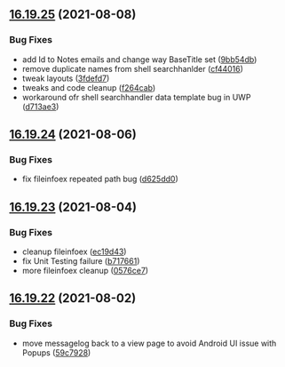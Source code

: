 ## [16.19.25](https://github.com/phandcock/GrampsView/compare/v16.19.24...v16.19.25) (2021-08-08)


### Bug Fixes

* add Id to Notes emails and change way BaseTitle set ([9bb54db](https://github.com/phandcock/GrampsView/commit/9bb54db32d4d2db16b26fcb0fb3ea6e8283a3139))
* remove duplicate names from shell searchhanlder ([cf44016](https://github.com/phandcock/GrampsView/commit/cf44016ff02671449a59c080b1bddfe7164b1353))
* tweak layouts ([3fdefd7](https://github.com/phandcock/GrampsView/commit/3fdefd7afca83531bc02c55745f239fb581ae941))
* tweaks and code cleanup ([f264cab](https://github.com/phandcock/GrampsView/commit/f264cab01131d289380a337d380df65a74f884f2))
* workaround ofr shell searchhandler data template bug in UWP ([d713ae3](https://github.com/phandcock/GrampsView/commit/d713ae3ccbe72131fd4fa6bd80629115d6685173))



## [16.19.24](https://github.com/phandcock/GrampsView/compare/v16.19.23...v16.19.24) (2021-08-06)


### Bug Fixes

* fix fileinfoex repeated path bug ([d625dd0](https://github.com/phandcock/GrampsView/commit/d625dd0552ba632d4554896dc92196c273431a1a))



## [16.19.23](https://github.com/phandcock/GrampsView/compare/v16.19.22...v16.19.23) (2021-08-04)


### Bug Fixes

* cleanup fileinfoex ([ec19d43](https://github.com/phandcock/GrampsView/commit/ec19d434f304ebd96c578966c1dbcca2957e86ee))
* fix Unit Testing failure ([b717661](https://github.com/phandcock/GrampsView/commit/b717661f3468b7f04a94a23e5a4bc25fa3e2ab0b))
* more fileinfoex cleanup ([0576ce7](https://github.com/phandcock/GrampsView/commit/0576ce7064ea5de17b8125478a2abf05f4afb191))



## [16.19.22](https://github.com/phandcock/GrampsView/compare/v16.19.21...v16.19.22) (2021-08-02)


### Bug Fixes

* move messagelog back to a view page to avoid Android UI issue with Popups ([59c7928](https://github.com/phandcock/GrampsView/commit/59c7928a39ef09acf2e812ac1f6b901bacee7423))



